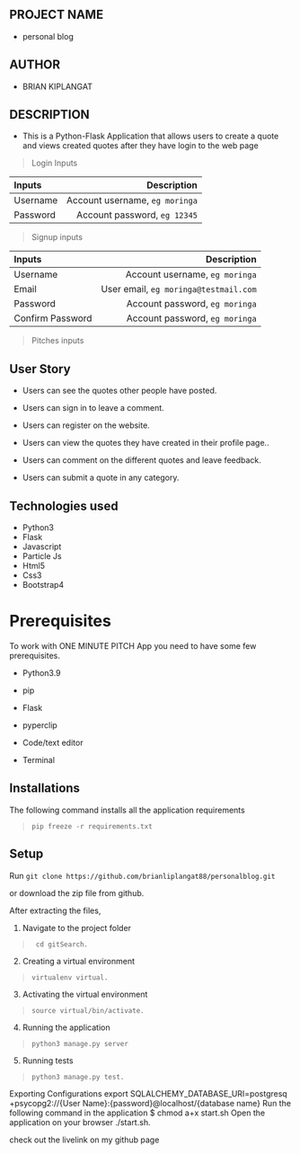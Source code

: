 ## PROJECT  NAME 
 -  personal blog

## AUTHOR 
 - BRIAN KIPLANGAT

 ## DESCRIPTION 
 - This is a Python-Flask Application that allows users to create a quote and views created quotes after they have login to the web page


>Login Inputs

| Inputs |  Description |
| :---         |          ---: |
| Username  | Account username, ``eg moringa``|
| Password  | Account password, ``eg 12345``|

>Signup inputs

| Inputs |  Description |
| :---         |          ---: |
| Username  | Account username, ``eg moringa``|
| Email  | User email, ``eg moringa@testmail.com``|
| Password  | Account password, ``eg moringa``|
| Confirm Password  | Account password, ``eg moringa``|

> Pitches inputs


## User Story

- Users can see the quotes other people have posted.

- Users can sign in to leave a comment.

- Users can register on the website.

- Users can view the quotes they have created in their profile page..

- Users can comment on the different quotes and leave feedback. 

- Users can submit a quote in any category. 

##

## Technologies used
* Python3
* Flask
* Javascript
* Particle Js
* Html5
* Css3
* Bootstrap4


# Prerequisites

To work with ONE MINUTE PITCH App you need to have some few prerequisites.

- Python3.9

- pip

- Flask 

- pyperclip

- Code/text editor

- Terminal

## Installations

The following command installs all the application requirements
>``pip freeze -r requirements.txt``


## Setup
Run 
``git clone https://github.com/brianliplangat88/personalblog.git``

or download the zip file from github.

After extracting the files, 

1. Navigate to the project folder
>`` cd gitSearch.`` 

2. Creating a virtual environment
>``virtualenv virtual.``

3. Activating the virtual environment
>``source virtual/bin/activate.``

4. Running the application
>``python3 manage.py server``

5. Running tests

 > ``python3 manage.py test.``

Exporting Configurations export SQLALCHEMY_DATABASE_URI=postgresq +psycopg2://{User Name}:{password}@localhost/{database name}
Run the following command in the application $ chmod a+x start.sh
Open the application on your browser ./start.sh.


check out the livelink on my github page